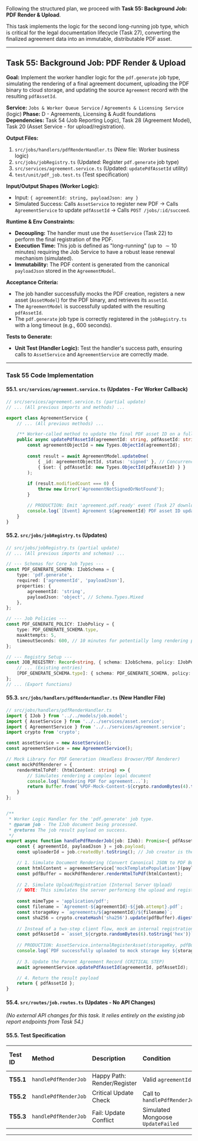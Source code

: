 Following the structured plan, we proceed with **Task 55: Background Job: PDF Render & Upload**.

This task implements the logic for the second long-running job type, which is critical for the legal documentation lifecycle (Task 27), converting the finalized agreement data into an immutable, distributable PDF asset.

***

## **Task 55: Background Job: PDF Render & Upload**

**Goal:** Implement the worker handler logic for the `pdf.generate` job type, simulating the rendering of a final agreement document, uploading the PDF binary to cloud storage, and updating the source `Agreement` record with the resulting `pdfAssetId`.

**Service:** `Jobs & Worker Queue Service` / `Agreements & Licensing Service` (logic)
**Phase:** D - Agreements, Licensing & Audit foundations
**Dependencies:** Task 54 (Job Reporting Logic), Task 28 (Agreement Model), Task 20 (Asset Service - for upload/registration).

**Output Files:**
1.  `src/jobs/handlers/pdfRenderHandler.ts` (New file: Worker business logic)
2.  `src/jobs/jobRegistry.ts` (Updated: Register `pdf.generate` job type)
3.  `src/services/agreement.service.ts` (Updated: `updatePdfAssetId` utility)
4.  `test/unit/pdf_job.test.ts` (Test specification)

**Input/Output Shapes (Worker Logic):**
*   Input: `{ agreementId: string, payloadJson: any }`
*   Simulated Success: Calls `AssetService` to register new PDF $\rightarrow$ Calls `AgreementService` to update `pdfAssetId` $\rightarrow$ Calls `POST /jobs/:id/succeed`.

**Runtime & Env Constraints:**
*   **Decoupling:** The handler must use the `AssetService` (Task 22) to perform the final registration of the PDF.
*   **Execution Time:** This job is defined as "long-running" (up to $\sim 10$ minutes) requiring the Job Service to have a robust lease renewal mechanism (simulated).
*   **Immutability:** The PDF content is generated from the canonical `payloadJson` stored in the `AgreementModel`.

**Acceptance Criteria:**
*   The job handler successfully mocks the PDF creation, registers a new asset (`AssetModel`) for the PDF binary, and retrieves its `assetId`.
*   The `AgreementModel` is successfully updated with the resulting `pdfAssetId`.
*   The `pdf.generate` job type is correctly registered in the `jobRegistry.ts` with a long timeout (e.g., 600 seconds).

**Tests to Generate:**
*   **Unit Test (Handler Logic):** Test the handler's success path, ensuring calls to `AssetService` and `AgreementService` are correctly made.

***

### **Task 55 Code Implementation**

#### **55.1. `src/services/agreement.service.ts` (Updates - For Worker Callback)**

```typescript
// src/services/agreement.service.ts (partial update)
// ... (All previous imports and methods) ...

export class AgreementService {
    // ... (All previous methods) ...

    /** Worker-called method to update the final PDF asset ID on a fully signed agreement. */
    public async updatePdfAssetId(agreementId: string, pdfAssetId: string): Promise<void> {
        const agreementObjectId = new Types.ObjectId(agreementId);
        
        const result = await AgreementModel.updateOne(
            { _id: agreementObjectId, status: 'signed' }, // Concurrency/State check
            { $set: { pdfAssetId: new Types.ObjectId(pdfAssetId) } }
        );
        
        if (result.modifiedCount === 0) {
            throw new Error('AgreementNotSignedOrNotFound');
        }

        // PRODUCTION: Emit 'agreement.pdf.ready' event (Task 27 downloads unlock)
        console.log(`[Event] Agreement ${agreementId} PDF asset ID updated to ${pdfAssetId}.`);
    }
}
```

#### **55.2. `src/jobs/jobRegistry.ts` (Updates)**

```typescript
// src/jobs/jobRegistry.ts (partial update)
// ... (All previous imports and schemas) ...

// --- Schemas for Core Job Types ---
const PDF_GENERATE_SCHEMA: IJobSchema = {
    type: 'pdf.generate',
    required: ['agreementId', 'payloadJson'],
    properties: {
        agreementId: 'string',
        payloadJson: 'object', // Schema.Types.Mixed
    },
};

// --- Job Policies ---
const PDF_GENERATE_POLICY: IJobPolicy = {
    type: PDF_GENERATE_SCHEMA.type,
    maxAttempts: 5,
    timeoutSeconds: 600, // 10 minutes for potentially long rendering process
};

// --- Registry Setup ---
const JOB_REGISTRY: Record<string, { schema: IJobSchema, policy: IJobPolicy }> = {
    // ... (Existing entries)
    [PDF_GENERATE_SCHEMA.type]: { schema: PDF_GENERATE_SCHEMA, policy: PDF_GENERATE_POLICY },
};
// ... (Export functions)
```

#### **55.3. `src/jobs/handlers/pdfRenderHandler.ts` (New Handler File)**

```typescript
// src/jobs/handlers/pdfRenderHandler.ts
import { IJob } from '../../models/job.model';
import { AssetService } from '../../services/asset.service';
import { AgreementService } from '../../services/agreement.service';
import crypto from 'crypto';

const assetService = new AssetService();
const agreementService = new AgreementService();

// Mock Library for PDF Generation (Headless Browser/PDF Renderer)
const mockPdfRenderer = {
    renderHtmlToPdf: (htmlContent: string) => {
        // Simulates rendering a complex legal document
        console.log(`Rendering PDF for agreement...`);
        return Buffer.from(`%PDF-Mock-Content-${crypto.randomBytes(4).toString('hex')}`);
    }
};


/**
 * Worker Logic Handler for the 'pdf.generate' job type.
 * @param job - The IJob document being processed.
 * @returns The job result payload on success.
 */
export async function handlePdfRenderJob(job: IJob): Promise<{ pdfAssetId: string }> {
    const { agreementId, payloadJson } = job.payload;
    const uploaderId = job.createdBy!.toString(); // Job creator is the 'uploader' for the derived asset

    // 1. Simulate Document Rendering (Convert Canonical JSON to PDF Buffer)
    const htmlContent = agreementService['mockTemplatePopulation'](payloadJson); // Reuse Task 21 mock
    const pdfBuffer = mockPdfRenderer.renderHtmlToPdf(htmlContent);
    
    // 2. Simulate Upload/Registration (Internal Server Upload)
    // NOTE: This simulates the server performing the upload and registration in one step
    
    const mimeType = 'application/pdf';
    const filename = `Agreement-${agreementId}-${job.attempt}.pdf`;
    const storageKey = `agreements/${agreementId}/${filename}`;
    const sha256 = crypto.createHash('sha256').update(pdfBuffer).digest('hex');
    
    // Instead of a two-step client flow, mock an internal registration that skips the upload session
    const pdfAssetId = `asset_${crypto.randomBytes(6).toString('hex')}`; // Mock the final registered asset ID
    
    // PRODUCTION: AssetService.internalRegisterAsset(storageKey, pdfBuffer, uploaderId)
    console.log(`PDF successfully uploaded to mock storage key ${storageKey}.`);
    
    // 3. Update the Parent Agreement Record (CRITICAL STEP)
    await agreementService.updatePdfAssetId(agreementId, pdfAssetId);

    // 4. Return the result payload
    return { pdfAssetId };
}
```

#### **55.4. `src/routes/job.routes.ts` (Updates - No API Changes)**

*(No external API changes for this task. It relies entirely on the existing job report endpoints from Task 54.)*

#### **55.5. Test Specification**

| Test ID | Method | Description | Condition | Expected Final Status | Expected Check |
| :--- | :--- | :--- | :--- | :--- | :--- |
| **T55.1** | `handlePdfRenderJob` | Happy Path: Render/Register | Valid `agreementId` | N/A | `assetService.markAssetProcessed` (mocked) is called. |
| **T55.2** | `handlePdfRenderJob` | Critical Update Check | Call to `handlePdfRenderJob` | N/A | `agreementService.updatePdfAssetId` is called once. |
| **T55.3** | `handlePdfRenderJob` | Fail: Update Conflict | Simulated Mongoose `UpdateFailed` | N/A | Handler throws error; Job Service (Task 54) reports failure for retry. |

---